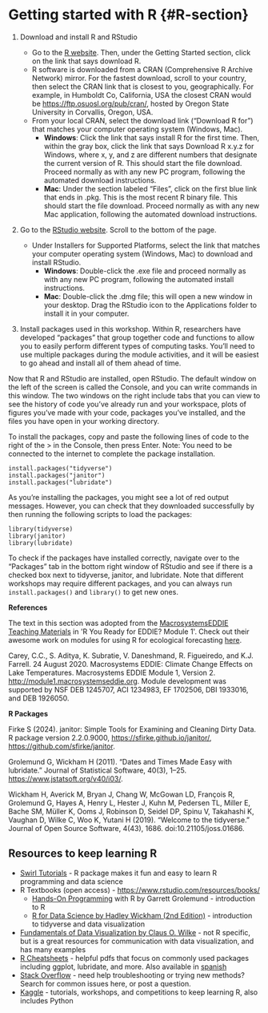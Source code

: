 
# Getting started with R {#R-section}

1. Download and install R and RStudio
    - Go to the [R website](https://www.r-project.org). Then, under the Getting Started section, click on the link that says download R.
    - R software is downloaded from a CRAN (Comprehensive R Archive Network) mirror. For the fastest download, scroll to your country, then select the CRAN link that is closest to you, geographically. For example, in Humboldt Co, California, USA the closest CRAN would be https://ftp.osuosl.org/pub/cran/, hosted by Oregon State University in Corvallis, Oregon, USA.
    - From your local CRAN, select the download link (“Download R for”) that matches your computer operating system (Windows, Mac).
        - **Windows**: Click the link that says install R for the first time. Then, within the gray box, click the link that says Download R x.y.z for Windows, where x, y, and z are different numbers that designate the current version of R. This should start the file download. Proceed normally as with any new PC program, following the automated download instructions.
        - **Mac**: Under the section labeled “Files”, click on the first blue link that ends in .pkg. This is the most recent R binary file. This should start the file download. Proceed normally as with any new Mac application, following the automated download instructions.

2. Go to the [RStudio website](https://www.rstudio.com/products/rstudio/download). Scroll to the bottom of the page.
    - Under Installers for Supported Platforms, select the link that matches your computer operating system (Windows, Mac) to download and install RStudio.
        - **Windows**: Double-click the .exe file and proceed normally as with any new PC program, following the automated install instructions.
        - **Mac**: Double-click the .dmg file; this will open a new window in your desktop. Drag the RStudio icon to the Applications folder to install it in your computer.


3. Install packages used in this workshop. Within R, researchers have developed “packages” that group together code and functions to allow you to easily perform different types of computing tasks. You’ll need to use multiple packages during the module activities, and it will be easiest to go ahead and install all of them ahead of time.

Now that R and RStudio are installed, open RStudio. The default window on the left of the screen is called the Console, and you can write commands in this window. The two windows on the right include tabs that you can view to see the history of code you’ve already run and your workspace, plots of figures you’ve made with your code, packages you’ve installed, and the files you have open in your working directory.

To install the packages, copy and paste the following lines of code to the right of the > in the Console, then press Enter. Note: You need to be connected to the internet to complete the package installation.

```
install.packages("tidyverse")
install.packages("janitor")
install.packages("lubridate")
```

As you’re installing the packages, you might see a lot of red output messages. However, you can check that they downloaded successfully by then running the following scripts to load the packages:

```
library(tidyverse)
library(janitor)
library(lubridate)
```
To check if the packages have installed correctly, navigate over to the “Packages” tab in the bottom right window of RStudio and see if there is a checked box next to tidyverse, janitor, and lubridate. Note that different workshops may require different packages, and you can always run `install.packages()` and `library()` to get new ones. 

**References**

The text in this section was adopted from the [MacrosystemsEDDIE Teaching Materials](https://macrosystemseddie.github.io/module1) in 'R You Ready for EDDIE? Module 1'. Check out their awesome work on modules for using R for ecological forecasting [here](https://serc.carleton.edu/eddie/macrosystems/index.html).

Carey, C.C., S. Aditya, K. Subratie, V. Daneshmand, R. Figueiredo, and K.J. Farrell. 24 August 2020. Macrosystems EDDIE: Climate Change Effects on Lake Temperatures. Macrosystems EDDIE Module 1, Version 2. http://module1.macrosystemseddie.org. Module development was supported by NSF DEB 1245707, ACI 1234983, EF 1702506, DBI 1933016, and DEB 1926050.

**R Packages**

Firke S (2024). janitor: Simple Tools for Examining and Cleaning Dirty Data. R package version 2.2.0.9000, https://sfirke.github.io/janitor/, https://github.com/sfirke/janitor.

Grolemund G, Wickham H (2011). “Dates and Times Made Easy with lubridate.” Journal of Statistical Software, 40(3), 1–25. https://www.jstatsoft.org/v40/i03/.

Wickham H, Averick M, Bryan J, Chang W, McGowan LD, François R, Grolemund G, Hayes A, Henry L, Hester J, Kuhn M, Pedersen TL, Miller E, Bache SM, Müller K, Ooms J, Robinson D, Seidel DP, Spinu V, Takahashi K, Vaughan D, Wilke C, Woo K, Yutani H (2019). “Welcome to the tidyverse.” Journal of Open Source Software, 4(43), 1686. doi:10.21105/joss.01686.

## Resources to keep learning R 

+ [Swirl Tutorials](https://swirlstats.com/) - R package makes it fun and easy to learn R programming and data science
+ R Textbooks (open access) - https://www.rstudio.com/resources/books/
  - [Hands-On Programming](https://rstudio-education.github.io/hopr/) with R by Garrett Grolemund - introduction to R 
  - [R for Data Science by Hadley Wickham (2nd Edition)](https://r4ds.hadley.nz/) - introduction to tidyverse and data visualization 
+ [Fundamentals of Data Visualization by Claus O. Wilke](https://clauswilke.com/dataviz/index.html) - not R specific, but is a great resources for communication with data visualization, and has many examples
+ [R Cheatsheets](https://www.rstudio.com/resources/cheatsheets/) - helpful pdfs that focus on commonly used packages including ggplot, lubridate, and more. Also available in [spanish](https://posit.co/resources/cheatsheets/?type=translations/)
+ [Stack Overflow](https://stackoverflow.com/) - need help troubleshooting or trying new methods? Search for common issues here, or post a question.
+ [Kaggle](https://www.kaggle.com/) - tutorials, workshops, and competitions to keep learning R, also includes Python


